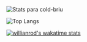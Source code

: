 

![Stats para cold-briu](https://github-readme-stats.vercel.app/api?username=ralexale&show_icons=&show_icons=true&theme=radical)

![Top Langs](https://github-readme-stats.vercel.app/api/top-langs/?username=ralexale)

[![willianrod's wakatime stats](https://github-readme-stats.vercel.app/api/wakatime?username=@riilax)](https://github.com/anuraghazra/github-readme-stats)
